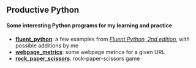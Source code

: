 ## Productive Python

#### Some interesting Python programs for my learning and practice

- [**fluent_python**](https://github.com/v-buyukli/productive_python/tree/main/fluent_python):
a few examples from [*Fluent Python, 2nd edition*](https://github.com/fluentpython/example-code-2e),
with possible additions by me
- [**webpage_metrics**](https://github.com/v-buyukli/productive_python/tree/main/webpage_metrics):
some webpage metrics for a given URL
- [**rock_paper_scissors**](https://github.com/v-buyukli/productive_python/tree/main/rock_paper_scissors):
rock-paper-scissors game
